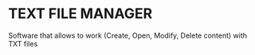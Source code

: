 <h1>TEXT FILE MANAGER</h1>
<p>Software that allows to work (Create, Open, Modify, Delete content) with TXT files</p>
